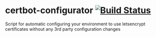 # certbot-configurator [![Build Status](https://travis-ci.org/Onix-Systems/certbot-configurator.svg?branch=master)](https://travis-ci.org/Onix-Systems/certbot-configurator)
Script for automatic configuring your environment to use letsencrypt certificates without any 3rd party configuration changes
